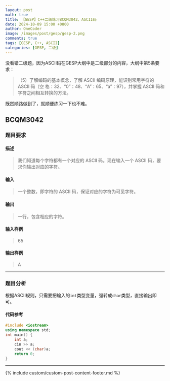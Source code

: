 ```yaml
---
layout: post
math: true
title: 【GESP】C++二级练习BCQM3042，ASCII码
date: 2024-10-09 15:00 +0800
author: OneCoder
image: /images/post/gesp/gesp-2.png
comments: true
tags: [GESP, C++, ASCII]
categories: [GESP, 二级]
---
```

没看错二级题，因为ASCII码在GESP大纲中是二级部分的内容，大纲中第5条要求：

>（5）了解编码的基本概念，了解 ASCII 编码原理，能识别常用字符的 ASCII 码（空
格：32、“0”：48、“A”：65、“a”：97），并掌握 ASCII 码和字符之间相互转换的方法。

既然顺路做到了，就顺便练习一下也不难。

<!--more-->

## BCQM3042

### 题目要求

#### 描述

>我们知道每个字符都有一个对应的 ASCII 码。现在输入一个 ASCII 码，要求你输出对应的字符。

#### 输入

>一个整数，即字符的 ASCII 码，保证对应的字符为可见字符。

#### 输出

>一行，包含相应的字符。

#### 输入样例

>65

#### 输出样例

>A

---

### 题目分析

根据ASCII规则，只需要把输入的`int`类型变量，强转成`char`类型，直接输出即可。

#### 代码参考

```cpp
#include <iostream>
using namespace std;
int main() {
    int a;
    cin >> a;
    cout << (char)a;
    return 0;
}
```

---

{% include custom/custom-post-content-footer.md %}
